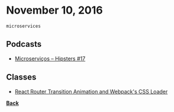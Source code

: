 # November 10, 2016

`microservices`

## Podcasts

- [Microserviços – Hipsters #17](http://hipsters.tech/microservicos-hipsters-17/)

## Classes

- [React Router Transition Animation and Webpack's CSS Loader](https://online.reacttraining.com/courses/reactjsfundamentals/lectures/763416)


[__Back__](../README.md#nov)
